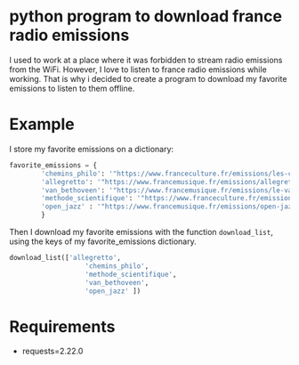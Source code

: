 # python program to download france radio emissions

I used to work at a place where it was forbidden to stream radio emissions from the WiFi. However, I love to listen to france radio emissions while working. That is why i decided to  create a program to download my favorite emissions to listen to them offline.

# Example

I store my favorite emissions on a dictionary:

```python
favorite_emissions = {
        'chemins_philo': '"https://www.franceculture.fr/emissions/les-chemins-de-la-philosophie"',
        'allegretto': '"https://www.francemusique.fr/emissions/allegretto"',
        'van_bethoveen': '"https://www.francemusique.fr/emissions/le-van-beethoven"',
        'methode_scientifique': '"https://www.franceculture.fr/emissions/la-methode-scientifique"',
        'open_jazz' : '"https://www.francemusique.fr/emissions/open-jazz"'
        }
```

Then I download my favorite emissions with the function `download_list`, using the keys of my favorite_emissions dictionary.

```python
download_list(['allegretto',
                   'chemins_philo',
                   'methode_scientifique',
                   'van_bethoveen',
                   'open_jazz' ])
```

# Requirements

* requests=2.22.0